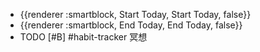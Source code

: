 - {{renderer :smartblock, Start Today, Start Today, false}}
- {{renderer :smartblock, End Today, End Today, false}}
- TODO [#B] #habit-tracker 冥想